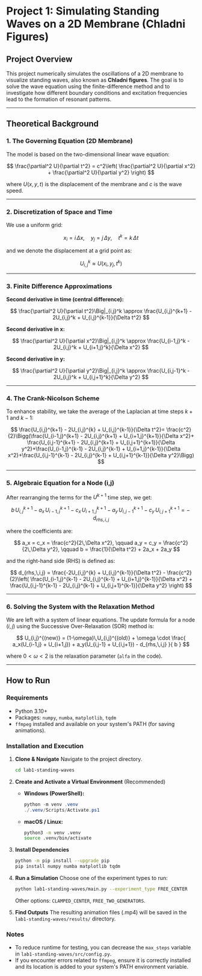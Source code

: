 # Project 1: Simulating Standing Waves on a 2D Membrane (Chladni Figures)

## Project Overview

This project numerically simulates the oscillations of a 2D membrane to visualize standing waves, also known as **Chladni figures**. The goal is to solve the wave equation using the finite-difference method and to investigate how different boundary conditions and excitation frequencies lead to the formation of resonant patterns.

---

## Theoretical Background

### 1. The Governing Equation (2D Membrane)

The model is based on the two-dimensional linear wave equation:

$$
\frac{\partial^2 U}{\partial t^2} = c^2\left( \frac{\partial^2 U}{\partial x^2} + \frac{\partial^2 U}{\partial y^2} \right)
$$

where $U(x,y,t)$ is the displacement of the membrane and $c$ is the wave speed.

---

### 2. Discretization of Space and Time

We use a uniform grid:

$$
x_i = i\,\Delta x,\quad y_j = j\,\Delta y,\quad t^k = k\,\Delta t
$$

and we denote the displacement at a grid point as:

$$
U_{i,j}^k \approx U(x_i, y_j, t^k)
$$

---

### 3. Finite Difference Approximations

**Second derivative in time (central difference):**

$$
\frac{\partial^2 U}{\partial t^2}\Big|_{i,j}^k \approx \frac{U_{i,j}^{k+1} - 2U_{i,j}^k + U_{i,j}^{k-1}}{\Delta t^2}
$$

**Second derivative in x:**

$$
\frac{\partial^2 U}{\partial x^2}\Big|_{i,j}^k \approx \frac{U_{i-1,j}^k - 2U_{i,j}^k + U_{i+1,j}^k}{\Delta x^2}
$$

**Second derivative in y:**

$$
\frac{\partial^2 U}{\partial y^2}\Big|_{i,j}^k \approx \frac{U_{i,j-1}^k - 2U_{i,j}^k + U_{i,j+1}^k}{\Delta y^2}
$$

---

### 4. The Crank-Nicolson Scheme

To enhance stability, we take the average of the Laplacian at time steps $k+1$ and $k-1$:

$$
\frac{U_{i,j}^{k+1} - 2U_{i,j}^{k} + U_{i,j}^{k-1}}{\Delta t^2}= \frac{c^2}{2}\Bigg(\frac{U_{i-1,j}^{k+1} - 2U_{i,j}^{k+1} + U_{i+1,j}^{k+1}}{\Delta x^2}+ \frac{U_{i,j-1}^{k+1} - 2U_{i,j}^{k+1} + U_{i,j+1}^{k+1}}{\Delta y^2}+\frac{U_{i-1,j}^{k-1} - 2U_{i,j}^{k-1} + U_{i+1,j}^{k-1}}{\Delta x^2}+\frac{U_{i,j-1}^{k-1} - 2U_{i,j}^{k-1} + U_{i,j+1}^{k-1}}{\Delta y^2}\Bigg)
$$

---

### 5. Algebraic Equation for a Node (i,j)

After rearranging the terms for the $U^{k+1}$ time step, we get:

$$
b\,U_{i,j}^{k+1} - a_x\,U_{i-1,j}^{k+1} - c_x\,U_{i+1,j}^{k+1} - a_y\,U_{i,j-1}^{k+1} - c_y\,U_{i,j+1}^{k+1} = -\,d_{rhs,\,i,j}
$$

where the coefficients are:

$$
a_x = c_x = \frac{c^2}{2\,\Delta x^2}, \qquad a_y = c_y = \frac{c^2}{2\,\Delta y^2}, \qquad b = \frac{1}{\Delta t^2} + 2a_x + 2a_y
$$

and the right-hand side (RHS) is defined as:

$$
d_{rhs,\,i,j} = \frac{-2U_{i,j}^{k} + U_{i,j}^{k-1}}{\Delta t^2} - \frac{c^2}{2}\left( \frac{U_{i-1,j}^{k-1} - 2U_{i,j}^{k-1} + U_{i+1,j}^{k-1}}{\Delta x^2} + \frac{U_{i,j-1}^{k-1} - 2U_{i,j}^{k-1} + U_{i,j+1}^{k-1}}{\Delta y^2} \right)
$$

---

### 6. Solving the System with the Relaxation Method

We are left with a system of linear equations. The update formula for a node $(i,j)$ using the Successive Over-Relaxation (SOR) method is:

$$
U_{i,j}^{(new)} = (1-\omega)\,U_{i,j}^{(old)} + \omega \cdot \frac{ a_x(U_{i-1,j} + U_{i+1,j}) + a_y(U_{i,j-1} + U_{i,j+1}) - d_{rhs,\,i,j} }{ b }
$$

where $0 < \omega < 2$ is the relaxation parameter (`alfa` in the code).

---

## How to Run

### Requirements
- Python 3.10+
- Packages: `numpy`, `numba`, `matplotlib`, `tqdm`
- `ffmpeg` installed and available on your system's PATH (for saving animations).

### Installation and Execution

1.  **Clone & Navigate**
    Navigate to the project directory.
    ```bash
    cd lab1-standing-waves
    ```

2.  **Create and Activate a Virtual Environment** (Recommended)
    * **Windows (PowerShell):**
        ```powershell
        python -m venv .venv
        ./.venv/Scripts/Activate.ps1
        ```
    * **macOS / Linux:**
        ```bash
        python3 -m venv .venv
        source .venv/bin/activate
        ```

3.  **Install Dependencies**
    ```bash
    python -m pip install --upgrade pip
    pip install numpy numba matplotlib tqdm
    ```

4.  **Run a Simulation**
    Choose one of the experiment types to run:
    ```bash
    python lab1-standing-waves/main.py --experiment_type FREE_CENTER
    ```
    Other options: `CLAMPED_CENTER`, `FREE_TWO_GENERATORS`.

5.  **Find Outputs**
    The resulting animation files (.mp4) will be saved in the `lab1-standing-waves/results/` directory.

### Notes
- To reduce runtime for testing, you can decrease the `max_steps` variable in `lab1-standing-waves/src/config.py`.
- If you encounter errors related to `ffmpeg`, ensure it is correctly installed and its location is added to your system's PATH environment variable.
